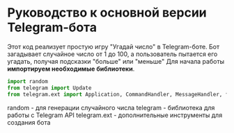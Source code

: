 # Руководство к основной версии Telegram-бота
Этот код реализует простую игру "Угадай число" в Telegram-боте. Бот загадывает случайное число от 1 до 100, а пользователь пытается его угадать, получая подсказки "больше" или "меньше"
Для начала работы **импортируем необходимые библиотеки**.

``` python
import random
from telegram import Update
from telegram.ext import Application, CommandHandler, MessageHandler, filters, CallbackContext
```

random - для генерации случайного числа
telegram - библиотека для работы с Telegram API
telegram.ext - дополнительные инструменты для создания бота
